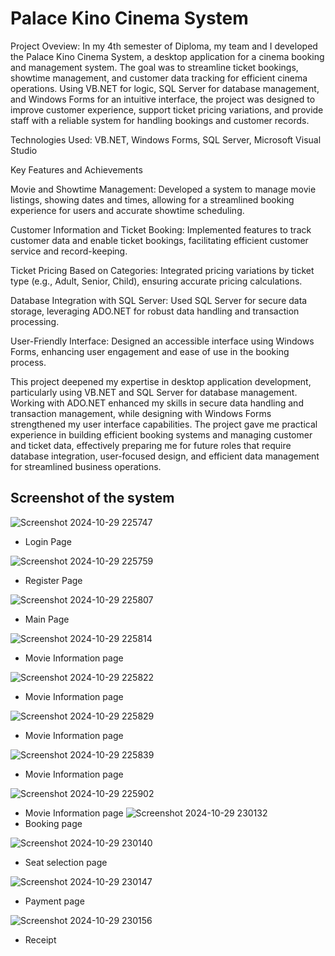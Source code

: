 # Palace Kino Cinema System

Project Oveview: In my 4th semester of Diploma, my team and I developed the Palace Kino Cinema System, a desktop application for a cinema booking and management system. The goal was to streamline ticket bookings, showtime management, 
and customer data tracking for efficient cinema operations. Using VB.NET for logic, SQL Server for database management, and Windows Forms for an intuitive interface, the project was designed to improve customer experience, 
support ticket pricing variations, and provide staff with a reliable system for handling bookings and customer records.

Technologies Used: VB.NET, Windows Forms, SQL Server, Microsoft Visual Studio

Key Features and Achievements

Movie and Showtime Management: Developed a system to manage movie listings, showing dates and times, allowing for a streamlined booking experience for users and accurate showtime scheduling.

Customer Information and Ticket Booking: Implemented features to track customer data and enable ticket bookings, facilitating efficient customer service and record-keeping.

Ticket Pricing Based on Categories: Integrated pricing variations by ticket type (e.g., Adult, Senior, Child), ensuring accurate pricing calculations.

Database Integration with SQL Server: Used SQL Server for secure data storage, leveraging ADO.NET for robust data handling and transaction processing.

User-Friendly Interface: Designed an accessible interface using Windows Forms, enhancing user engagement and ease of use in the booking process.


This project deepened my expertise in desktop application development, particularly using VB.NET and SQL Server for database management. Working with ADO.NET enhanced my skills in secure data handling 
and transaction management, while designing with Windows Forms strengthened my user interface capabilities. The project gave me practical experience in building efficient booking systems and managing customer 
and ticket data, effectively preparing me for future roles that require database integration, user-focused design, and efficient data management for streamlined business operations.

## Screenshot of the system

![Screenshot 2024-10-29 225747](https://github.com/user-attachments/assets/8f2d573b-1c02-4a21-8069-12d9b3e19983)
- Login Page

![Screenshot 2024-10-29 225759](https://github.com/user-attachments/assets/aa0357b2-261a-4d9e-ab9c-6ef20fd56340)
- Register Page

![Screenshot 2024-10-29 225807](https://github.com/user-attachments/assets/98321cc6-0cf1-4314-b064-c14c609f9d14)
- Main Page

![Screenshot 2024-10-29 225814](https://github.com/user-attachments/assets/b4b0369a-e6c6-45f6-a341-9aae71fcc428)
- Movie Information page

 ![Screenshot 2024-10-29 225822](https://github.com/user-attachments/assets/25d8c894-46a3-4506-984b-dfff77df8e56)
- Movie Information page

![Screenshot 2024-10-29 225829](https://github.com/user-attachments/assets/db6aeec5-ca30-47ec-ba3a-b3cf0606c604)
- Movie Information page

![Screenshot 2024-10-29 225839](https://github.com/user-attachments/assets/28747406-6b75-4ef8-ba32-d5e4a40134c6)
- Movie Information page

![Screenshot 2024-10-29 225902](https://github.com/user-attachments/assets/3dc069ed-81f2-4fdb-9c64-c3753fdd026c)
- Movie Information page
![Screenshot 2024-10-29 230132](https://github.com/user-attachments/assets/8c5c3ca2-a797-45c4-8001-8224c24f70c4)
- Booking page

![Screenshot 2024-10-29 230140](https://github.com/user-attachments/assets/afb77b7c-ee1f-47e0-821f-c94348c2f135)
- Seat selection page

![Screenshot 2024-10-29 230147](https://github.com/user-attachments/assets/c1682d84-8512-4623-b801-282b52d8ba8f)
-  Payment page

![Screenshot 2024-10-29 230156](https://github.com/user-attachments/assets/d288ebe0-9a94-4975-9aff-37d51deb7b69)
- Receipt 

